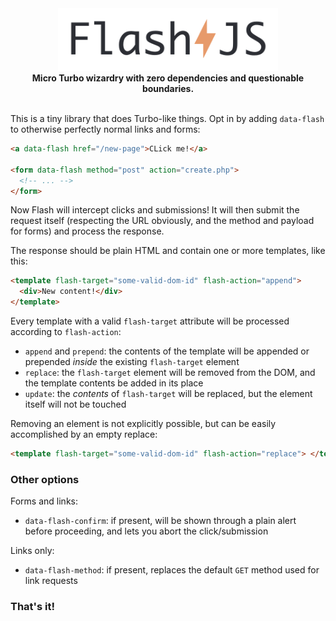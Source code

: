<div align="center">
  <img src="./logo.png" alt="logo" height="100px">
  <div><strong>Micro Turbo wizardry with zero dependencies and questionable boundaries.</strong></div>
</div>

<br>

This is a tiny library that does Turbo-like things. Opt in by adding
`data-flash` to otherwise perfectly normal links and forms:

```html
<a data-flash href="/new-page">CLick me!</a>

<form data-flash method="post" action="create.php">
  <!-- ... -->
</form>
```

Now Flash will intercept clicks and submissions! It will then submit the request
itself (respecting the URL obviously, and the method and payload for forms) and
process the response.

The response should be plain HTML and contain one or more templates, like this:

```html
<template flash-target="some-valid-dom-id" flash-action="append">
  <div>New content!</div>
</template>
```

Every template with a valid `flash-target` attribute will be processed according
to `flash-action`:

- `append` and `prepend`: the contents of the template will be appended or
  prepended _inside_ the existing `flash-target` element
- `replace`: the `flash-target` element will be removed from the DOM, and the
  template contents be added in its place
- `update`: the _contents_ of `flash-target` will be replaced, but the element
  itself will not be touched

Removing an element is not explicitly possible, but can be easily accomplished
by an empty replace:

```html
<template flash-target="some-valid-dom-id" flash-action="replace"> </template>
```

### Other options

Forms and links:

- `data-flash-confirm`: if present, will be shown through a plain alert before
  proceeding, and lets you abort the click/submission

Links only:

- `data-flash-method`: if present, replaces the default `GET` method used for
  link requests

### That's it!
